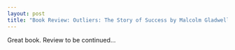 ```yaml
---
layout: post
title: "Book Review: Outliers: The Story of Success by Malcolm Gladwell"
---
```


Great book. Review to be continued...

